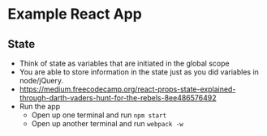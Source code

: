 # Example React App

<h2> State </h2>

* Think of state as variables that are initiated in the global scope
* You are able to store information in the state just as you did variables in node/jQuery.
* https://medium.freecodecamp.org/react-props-state-explained-through-darth-vaders-hunt-for-the-rebels-8ee486576492
* Run the app
	* Open up one terminal and run ```npm start```
	* Open up another terminal and run ```webpack -w```